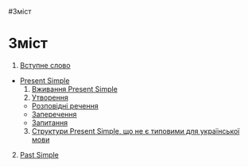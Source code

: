 #Зміст

# Зміст

1. [Вступне слово](vstup.md)
* [Present Simple](1/present_simple.md)
    1. [Вживання Present Simple](1/vjivayemo.md)
    2. [Утворення]()
    * [Розповідні речення](1/rozpovidni_rechennya.md)
    * [Заперечення](1/zaperechennya.md)
    * [Запитання](1/zapitanna.md)
    3. [Структури Present Simple, що не є типовими для української мови](1/netipovi_strukturi.md)
2. [Past Simple](2/Past_Simple.md)
